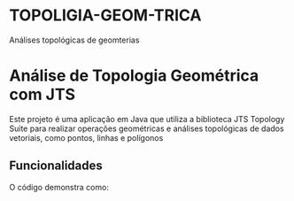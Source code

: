 # TOPOLIGIA-GEOM-TRICA
Análises topológicas de geomterias
# Análise de Topologia Geométrica com JTS
Este projeto é uma aplicação em Java que utiliza a biblioteca JTS Topology Suite para realizar operações geométricas e análises topológicas de dados vetoriais, 
como pontos, linhas e polígonos

## Funcionalidades
O código demonstra como:

